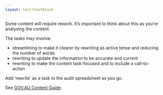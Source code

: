 ```yaml
---
layout: text/textblock
---
```


Some content will require rework. It’s important to think about this as you’re analysing the content.

The tasks may involve:
- streamlining to make it clearer by rewriting as active tense and reducing the number of words
- rewriting to update the information to be accurate and current
- rewriting to make the content task-focused and to include a call-to-action

Add ‘rewrite’ as a task to the audit spreadsheet as you go.

See [GOV.AU Content Guide](https://guides.service.gov.au/content-guide/).
